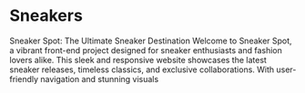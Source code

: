 # Sneakers
Sneaker Spot: The Ultimate Sneaker Destination  Welcome to Sneaker Spot, a vibrant front-end project designed for sneaker enthusiasts and fashion lovers alike. This sleek and responsive website showcases the latest sneaker releases, timeless classics, and exclusive collaborations. With user-friendly navigation and stunning visuals
